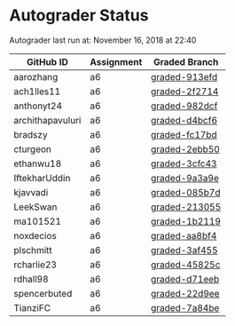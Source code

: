 # Autograder Status
Autograder last run at: November 16, 2018 at 22:40

| GitHub ID | Assignment | Graded Branch |
|-----------|------------|---------------|
| aarozhang | a6 | [graded-913efd](https://github.com/Fall2018COMP401-001/a6-aarozhang/tree/graded-913efd) | 
| ach1lles11 | a6 | [graded-2f2714](https://github.com/Fall2018COMP401-001/a6-ach1lles11/tree/graded-2f2714) | 
| anthonyt24 | a6 | [graded-982dcf](https://github.com/Fall2018COMP401-001/a6-anthonyt24/tree/graded-982dcf) | 
| archithapavuluri | a6 | [graded-d4bcf6](https://github.com/Fall2018COMP401-001/a6-archithapavuluri/tree/graded-d4bcf6) | 
| bradszy | a6 | [graded-fc17bd](https://github.com/Fall2018COMP401-001/a6-bradszy/tree/graded-fc17bd) | 
| cturgeon | a6 | [graded-2ebb50](https://github.com/Fall2018COMP401-001/a6-cturgeon/tree/graded-2ebb50) | 
| ethanwu18 | a6 | [graded-3cfc43](https://github.com/Fall2018COMP401-001/a6-ethanwu18/tree/graded-3cfc43) | 
| IftekharUddin | a6 | [graded-9a3a9e](https://github.com/Fall2018COMP401-001/a6-IftekharUddin/tree/graded-9a3a9e) | 
| kjavvadi | a6 | [graded-085b7d](https://github.com/Fall2018COMP401-001/a6-kjavvadi/tree/graded-085b7d) | 
| LeekSwan | a6 | [graded-213055](https://github.com/Fall2018COMP401-001/a6-LeekSwan/tree/graded-213055) | 
| ma101521 | a6 | [graded-1b2119](https://github.com/Fall2018COMP401-001/a6-ma101521/tree/graded-1b2119) | 
| noxdecios | a6 | [graded-aa8bf4](https://github.com/Fall2018COMP401-001/a6-noxdecios/tree/graded-aa8bf4) | 
| plschmitt | a6 | [graded-3af455](https://github.com/Fall2018COMP401-001/a6-plschmitt/tree/graded-3af455) | 
| rcharlie23 | a6 | [graded-45825c](https://github.com/Fall2018COMP401-001/a6-rcharlie23/tree/graded-45825c) | 
| rdhall98 | a6 | [graded-d71eeb](https://github.com/Fall2018COMP401-001/a6-rdhall98/tree/graded-d71eeb) | 
| spencerbuted | a6 | [graded-22d9ee](https://github.com/Fall2018COMP401-001/a6-spencerbuted/tree/graded-22d9ee) | 
| TianziFC | a6 | [graded-7a84be](https://github.com/Fall2018COMP401-001/a6-TianziFC/tree/graded-7a84be) | 
